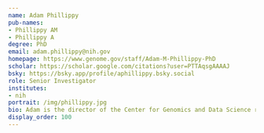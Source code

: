 ```yaml
---
name: Adam Phillippy
pub-names:
- Phillippy AM
- Phillippy A
degree: PhD
email: adam.phillippy@nih.gov
homepage: https://www.genome.gov/staff/Adam-M-Phillippy-PhD
scholar: https://scholar.google.com/citations?user=PTTAqsgAAAAJ
bsky: https://bsky.app/profile/aphillippy.bsky.social
role: Senior Investigator
institutes:
- nih
portrait: /img/phillippy.jpg
bio: Adam is the director of the Center for Genomics and Data Science research and head of the Genome Informatics Section at the National Human Genome Research Institute (NHGRI). His lab develops efficient computational methods for analyzing DNA sequencing data, including tools for genome assembly, alignment, clustering, forensics, and metagenomics. He is a co-founder of the Telomere-to-Telomere Consortium and Vertebrate Genomes Project, which seek to enable the complete and gapless assembly of human and all other vertebrate genomes. He received a B.S. in computer science from Loyola University Maryland in 2002, where he was advised by Dr. Arthur Delcher. He first worked as a bioinformatics engineer at The Institute for Genomic Research (TIGR) with Dr. Mihai Pop, and later received a Ph.D. in computer science from the University of Maryland in 2010 with Dr. Steven Salzberg. After graduate school he led a bioinformatics group at the National Bioforensics Analysis Center before joining NHGRI in 2015. In 2019, he was awarded tenure by the NIH and received the U.S. Presidential Early Career Award for Scientists and Engineers. He was named by TIME magazine as one of the world’s most influential people of 2022 for his work on completing the human genome.
display_order: 100
---
```

